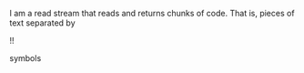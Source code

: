 I am a read stream that reads and returns chunks of code. That is, pieces of text separated by

!!

symbols